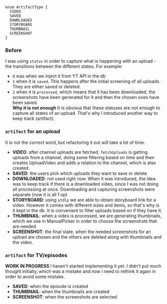 ```prisma
enum ArtifactType {
  VIDEO
  SAVED
  DOWNLOADED
  STORYBOARD
  THUMBNAIL
  SCREENSHOT
}
```

### Before 
I was using `status` in order to capture what is happening with an upload - the transitions between the different states.
For example:  
- `0` was when we inject it from YT API in the db
- `1` when it is `saved`. This happens after the initial screening of all uploads. They are either saved or deleted.
- `2` when it is `processed`, which means that it has been downloaded, the screenshots have been generated for it and then the chosen ones have been saved.  
__Why it is not enough__
It is obvious that these statuses are not enough to capture all states of an upload. That's why I introduced another way to keep track (artifact).

### `artifact` for an upload
It is not the correct word, but refactoring it out will take a lot of time.  
- __VIDEO__: after channel uploads are fetched.
`fetchUploads` is getting uploads from a channel, doing some filtering based on time and then creates UploadVideo and adds a relation to the channel, which is also created.
- __SAVED__: the users pick which uploads they want to save or delete
- __DOWNLOADED__: not used right now. When it was introduced, the idea was to keep track if there is a downloaded video, since I was not doing all processing at once. Downloading and capturing screenshots were separate (now it is all 1 op)
- __STORYBOARD__: using `ytdlp` we are able to obtain storyboard link for a video. However it comes with different sizes and items, so that's why is it kept in the db. It is convenient to filter uploads based on if they have it. 
- __THUMBNAIL__: when a video is processed, we are generating thumbnails, which we use in ManualPicker in order to choose the screenshots that are needed
- __SCREENSHOT__: the final state, when the needed screenshots for an upload are chosen and the others are deleted along with thumbnails and the video.

### `artifact` for TV/episodes
__WORK IN PROGRESS__
I haven't started implementing it yet. I didn't put much thought initially, which was a mistake and now i need to rethink it again in order to avoid some mistake.
- __SAVED__: when the episode is created
- __THUMBNAIL__: when the thumbnails are created
- __SCREENSHOT__: when the screenshots are selected